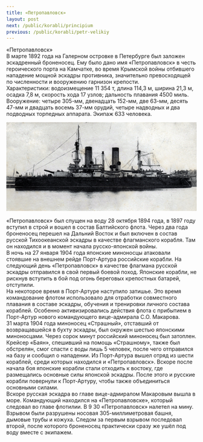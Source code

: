```yaml
---
title: «Петропавловск»
layout: post
next: /public/korabli/principium
previous: /public/korabli/petr-velikiy
---
```


«Петропавловск»  
В марте 1892 года на Галерном островке в Петербурге был заложен эскадренный броненосец. Ему было дано имя «Петропавловск» в честь героического порта на Камчатке, во время Крымской войны отбившего нападение мощной эскадры противника, значительно превосходящей по численности и вооружению гарнизон крепости.   
Характеристики: водоизмещение 11 354 т, длина 114,3 м, ширина 21,3 м, осадка 7,8 м, скорость хода 17 узлов; дальность плавания 4500 миль. Вооружение: четыре 305-мм, двенадцать 152-мм, две 63-мм, десять 47-мм и двадцать восемь 37-мм орудий, четыре надводных и два подводных торпедных аппарата. Экипаж 633 человека.  
  

![](/assets/img/Petropavlovsk.gif)  

  
«Петропавловск» был спущен на воду 28 октября 1894 года, в 1897 году вступил в строй и вошел в состав Балтийского флота. Через два года броненосец перешел на Дальний Восток и был включен в состав русской Тихоокеанской эскадры в качестве флагманского корабля. Там он находился и в момент начала русско-японской войны.  
В ночь на 27 января 1904 года японские миноносцы атаковали стоявшие на внешнем рейде Порт-Артура российские корабли. На следующий день «Петропавловск» в качестве флагмана русской эскадры отправился в свой первый боевой поход. Японские корабли, не рискнув вступить в бой под огонь береговых крепостных батарей, отступили.    
На некоторое время в Порт-Артуре наступило затишье. Это время командование флотом использовало для отработки совместного плавания в составе эскадры, обучения и тренировки личного состава кораблей. Особенно активизировались действия флота с прибытием в Порт-Артур нового командующего вице-адмирала С.О. Макарова.  
31 марта 1904 года миноносец «Страшный», отставший от возвращавшейся в бухту эскадры, был окружен шестью японскими миноносцами. Через сорок минут российский миноносец был затоплен. Крейсер «Баян», спешивший на помощь «Страшному», также был обстрелян, смог спасти с воды лишь 5 человек, после чего отправился на базу и сообщил о нападении. Из Порт-Артура вышел отряд из шести кораблей, среди которых находился и «Петропавловск». Вскоре после начала боя японские корабли стали отходить к востоку, где размещались основные силы японской эскадры. После этого и русские корабли повернули к Порт-Артуру, чтобы также объединиться основными силами.  
Вскоре русская эскадра во главе вице-адмиралом Макаровым вышла в море. Командующий находился на «Петропавловске», который следовал во главе флотилии. В 9 30 «Петропавловск» налетел на мину. Взрывом были разрушены носовая 305-миллиметровая башня, дымовые трубы и кожуха. Следом за первым взрывом последовал второй, после которого броненосец практически сразу же ушёл под воду вместе с экипажем.  
   
 